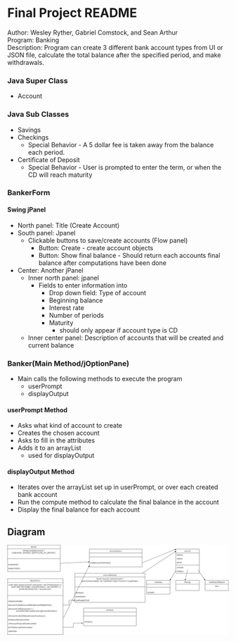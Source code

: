# Final Project README 
Author: Wesley Ryther, Gabriel Comstock, and Sean Arthur \
Program: Banking \
Description: Program can create 3 different bank account types from UI or JSON file, calculate the total balance after the specified period, and make withdrawals.

### Java Super Class
- Account

### Java Sub Classes
- Savings
- Checkings
  - Special Behavior - A 5 dollar fee is taken away from the balance each period.
- Certificate of Deposit
  - Special Behavior - User is prompted to enter the term, or when the CD will reach maturity

### BankerForm

#### Swing jPanel

- North panel: Title (Create Account)
- South panel: Jpanel
  - Clickable buttons to save/create accounts (Flow panel)
    - Button: Create - create account objects
    - Button: Show final balance - Should return each accounts final balance after computations have been done
- Center: Another jPanel
  - Inner north panel: jpanel
    - Fields to enter information into
      - Drop down field: Type of account
      - Beginning balance
      - Interest rate
      - Number of periods
      - Maturity
        - should only appear if account type is CD
  - Inner center panel: Description of accounts that will be created and current balance


### Banker(Main Method/jOptionPane)
- Main calls the following methods to execute the program
  - userPrompt
  - displayOutput

#### userPrompt Method
- Asks what kind of account to create
- Creates the chosen account
- Asks to fill in the attributes
- Adds it to an arrayList
  - used for displayOutput

#### displayOutput Method
- Iterates over the arrayList set up in userPrompt, or over each created bank account
- Run the compute method to calculate the final balance in the account
- Display the final balance for each account

## Diagram

![Vehicles Class Diagram](https://github.com/comstogm/IT2045CFinalProject/blob/master/IT2045CFinalProject.drawio.png)
